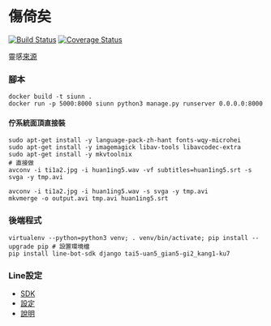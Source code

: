 # 傷倚矣
[![Build Status](https://travis-ci.org/i3thuan5/siunn1ua2ah4.svg?branch=master)](https://travis-ci.org/i3thuan5/siunn1ua2ah4)
[![Coverage Status](https://coveralls.io/repos/github/i3thuan5/siunn1ua2ah4/badge.svg?branch=master)](https://coveralls.io/github/i3thuan5/siunn1ua2ah4?branch=master)

靈感[來源](https://www.facebook.com/plugins/video.php?href=https%3A%2F%2Fwww.facebook.com%2F100000731913117%2Fvideos%2F1544929298874786%2F&show_text=0&width=560)


### 腳本
```
docker build -t siunn .
docker run -p 5000:8000 siunn python3 manage.py runserver 0.0.0.0:8000
```

#### 佇系統面頂直接裝
```
sudo apt-get install -y language-pack-zh-hant fonts-wqy-microhei
sudo apt-get install -y imagemagick libav-tools libavcodec-extra
sudo apt-get install -y mkvtoolnix 
# 直接做
avconv -i ti1a2.jpg -i huan1ing5.wav -vf subtitles=huan1ing5.srt -s svga -y tmp.avi

avconv -i ti1a2.jpg -i huan1ing5.wav -s svga -y tmp.avi
mkvmerge -o output.avi tmp.avi huan1ing5.srt
```

### 後端程式
```
virtualenv --python=python3 venv; . venv/bin/activate; pip install --upgrade pip # 設置環境檔
pip install line-bot-sdk django tai5-uan5_gian5-gi2_kang1-ku7
```

### Line設定
* [SDK](https://github.com/line/line-bot-sdk-python/tree/6fde69b527229b3d6115fbcd0ef9be499bf54fb5)
* [設定](https://business.line.me/en/)
* [說明](https://devdocs.line.me/en/#send-message-object)
